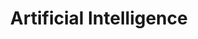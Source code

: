 ---
title: Artificial Intelligence
layout: docs

# View.
#   1 = List
#   2 = Compact
#   3 = Card
view: 2
# draft: true

# Optional header image (relative to `static/img/` folder).
header:
  caption: ""
  image: "ai.png"
---
